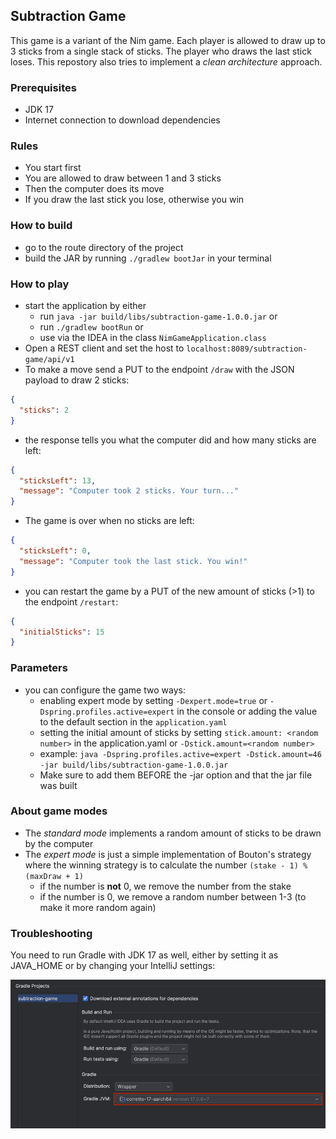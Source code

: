 ## Subtraction Game

This game is a variant of the Nim game. Each player is allowed to draw up to 3 sticks from a single stack of sticks. 
The player who draws the last stick loses. This repostory also tries to implement a _clean architecture_ approach.

### Prerequisites
- JDK 17
- Internet connection to download dependencies

### Rules
- You start first
- You are allowed to draw between 1 and 3 sticks
- Then the computer does its move
- If you draw the last stick you lose, otherwise you win

### How to build
- go to the route directory of the project
- build the JAR by running `./gradlew bootJar` in your terminal

### How to play
- start the application by either
  - run `java -jar build/libs/subtraction-game-1.0.0.jar` or
  - run `./gradlew bootRun` or
  - use via the IDEA in the class `NimGameApplication.class`
- Open a REST client and set the host to `localhost:8089/subtraction-game/api/v1`
- To make a move send a PUT to the endpoint `/draw` with the JSON payload to draw 2 sticks:
```json
{
  "sticks": 2
}
```
- the response tells you what the computer did and how many sticks are left:
```json
{
  "sticksLeft": 13,
  "message": "Computer took 2 sticks. Your turn..."
}
```
- The game is over when no sticks are left:
```json
{
  "sticksLeft": 0,
  "message": "Computer took the last stick. You win!"
}
```
- you can restart the game by a PUT of the new amount of sticks (>1) to the endpoint `/restart`:
```json
{
  "initialSticks": 15
}
```

### Parameters
- you can configure the game two ways:
  - enabling expert mode by setting `-Dexpert.mode=true` or `-Dspring.profiles.active=expert` in the console or adding 
  the value to the default section in the `application.yaml`
  - setting the initial amount of sticks by setting `stick.amount: <random number>` in the application.yaml 
  or `-Dstick.amount=<random number>`
  - example: `java -Dspring.profiles.active=expert -Dstick.amount=46 -jar build/libs/subtraction-game-1.0.0.jar`
  - Make sure to add them BEFORE the -jar option and that the jar file was built

### About game modes
- The _standard mode_ implements a random amount of sticks to be drawn by the computer
- The _expert mode_ is just a simple implementation of Bouton's strategy where the winning strategy is to calculate the number `(stake - 1) % (maxDraw + 1)`
  - if the number is **not** 0, we remove the number from the stake
  - if the number is 0, we remove a random number between 1-3 (to make it more random again)

### Troubleshooting
You need to run Gradle with JDK 17 as well, either by setting it as JAVA_HOME or by changing your IntelliJ settings:

![](assets/jdk_17.png)